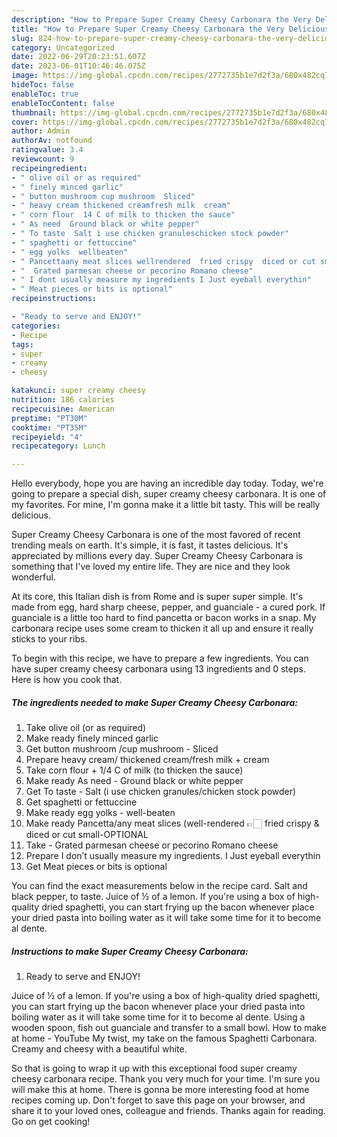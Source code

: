```yaml
---
description: "How to Prepare Super Creamy Cheesy Carbonara the Very Delicious}"
title: "How to Prepare Super Creamy Cheesy Carbonara the Very Delicious}"
slug: 824-how-to-prepare-super-creamy-cheesy-carbonara-the-very-delicious
category: Uncategorized
date: 2022-06-29T20:23:51.607Z
date: 2023-06-01T10:46:46.075Z
image: https://img-global.cpcdn.com/recipes/2772735b1e7d2f3a/680x482cq70/super-creamy-cheesy-carbonara-recipe-main-photo.jpg
hideToc: false
enableToc: true
enableTocContent: false
thumbnail: https://img-global.cpcdn.com/recipes/2772735b1e7d2f3a/680x482cq70/super-creamy-cheesy-carbonara-recipe-main-photo.jpg
cover: https://img-global.cpcdn.com/recipes/2772735b1e7d2f3a/680x482cq70/super-creamy-cheesy-carbonara-recipe-main-photo.jpg
author: Admin
authorAv: notfound
ratingvalue: 3.4
reviewcount: 9
recipeingredient:
- " olive oil or as required"
- " finely minced garlic"
- " button mushroom cup mushroom  Sliced"
- " heavy cream thickened creamfresh milk  cream"
- " corn flour  14 C of milk to thicken the sauce"
- " As need  Ground black or white pepper"
- " To taste  Salt i use chicken granuleschicken stock powder"
- " spaghetti or fettuccine"
- " egg yolks  wellbeaten"
- " Pancettaany meat slices wellrendered  fried crispy  diced or cut smallOPTIONAL"
- "  Grated parmesan cheese or pecorino Romano cheese"
- " I dont usually measure my ingredients I Just eyeball everythin"
- " Meat pieces or bits is optional"
recipeinstructions:

- "Ready to serve and ENJOY!"
categories:
- Recipe
tags:
- super
- creamy
- cheesy

katakunci: super creamy cheesy 
nutrition: 186 calories
recipecuisine: American
preptime: "PT30M"
cooktime: "PT35M"
recipeyield: "4"
recipecategory: Lunch

---
```



Hello everybody, hope you are having an incredible day today. Today, we're going to prepare a special dish, super creamy cheesy carbonara. It is one of my favorites. For mine, I'm gonna make it a little bit tasty. This will be really delicious.

Super Creamy Cheesy Carbonara is one of the most favored of recent trending meals on earth. It's simple, it is fast, it tastes delicious. It's appreciated by millions every day. Super Creamy Cheesy Carbonara is something that I've loved my entire life. They are nice and they look wonderful.

At its core, this Italian dish is from Rome and is super super simple. It&#39;s made from egg, hard sharp cheese, pepper, and guanciale - a cured pork. If guanciale is a little too hard to find pancetta or bacon works in a snap. My carbonara recipe uses some cream to thicken it all up and ensure it really sticks to your ribs.


To begin with this recipe, we have to prepare a few ingredients. You can have super creamy cheesy carbonara using 13 ingredients and 0 steps. Here is how you cook that.

<!--inarticleads1-->

##### The ingredients needed to make Super Creamy Cheesy Carbonara:

1. Take  olive oil (or as required)
1. Make ready  finely minced garlic
1. Get  button mushroom /cup mushroom - Sliced
1. Prepare  heavy cream/ thickened cream/fresh milk + cream
1. Take  corn flour + 1/4 C of milk (to thicken the sauce)
1. Make ready  As need - Ground black or white pepper
1. Get  To taste - Salt (i use chicken granules/chicken stock powder)
1. Get  spaghetti or fettuccine
1. Make ready  egg yolks - well-beaten
1. Make ready  Pancetta/any meat slices (well-rendered 👉🏻 fried crispy &amp; diced or cut small-OPTIONAL
1. Take  - Grated parmesan cheese or pecorino Romano cheese
1. Prepare  I don’t usually measure my ingredients. I Just eyeball everythin
1. Get  Meat pieces or bits is optional


You can find the exact measurements below in the recipe card. Salt and black pepper, to taste. Juice of ½ of a lemon. If you&#39;re using a box of high-quality dried spaghetti, you can start frying up the bacon whenever place your dried pasta into boiling water as it will take some time for it to become al dente. 

<!--inarticleads2-->

##### Instructions to make Super Creamy Cheesy Carbonara:


1. Ready to serve and ENJOY!

Juice of ½ of a lemon. If you&#39;re using a box of high-quality dried spaghetti, you can start frying up the bacon whenever place your dried pasta into boiling water as it will take some time for it to become al dente. Using a wooden spoon, fish out guanciale and transfer to a small bowl. How to make at home - YouTube My twist, my take on the famous Spaghetti Carbonara. Creamy and cheesy with a beautiful white. 

So that is going to wrap it up with this exceptional food super creamy cheesy carbonara recipe. Thank you very much for your time. I'm sure you will make this at home. There is gonna be more interesting food at home recipes coming up. Don't forget to save this page on your browser, and share it to your loved ones, colleague and friends. Thanks again for reading. Go on get cooking!
